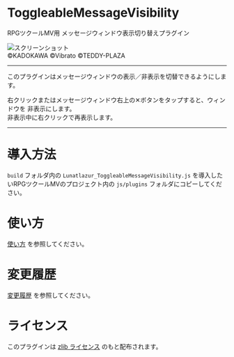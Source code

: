 # ToggleableMessageVisibility
RPGツクールMV用 メッセージウィンドウ表示切り替えプラグイン

![スクリーンショット](./doc/toggleable-message-visibility.jpg)\
©KADOKAWA ©Vibrato ©TEDDY-PLAZA

---

このプラグインはメッセージウィンドウの表示／非表示を切替できるようにします。

右クリックまたはメッセージウィンドウ右上の✕ボタンをタップすると、ウィンドウを
非表示にします。  
非表示中に右クリックで再表示します。

---

# 導入方法
`build` フォルダ内の `Lunatlazur_ToggleableMessageVisibility.js` を導入したいRPGツクールMVのプロジェクト内の `js/plugins` フォルダにコピーしてください。

# 使い方
[使い方](USAGE.md) を参照してください。

# 変更履歴
[変更履歴](CHANGELOG.md) を参照してください。

# ライセンス
このプラグインは [zlib ライセンス](LICENCE.md) のもと配布されます。
